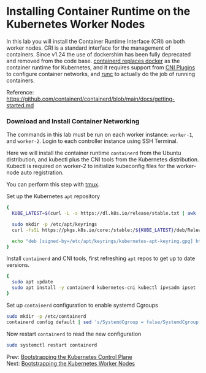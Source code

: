 # Installing Container Runtime on the Kubernetes Worker Nodes

In this lab you will install the Container Runtime Interface (CRI) on both worker nodes. CRI is a standard interface for the management of containers. Since v1.24 the use of dockershim has been fully deprecated and removed from the code base. [containerd replaces docker](https://kodekloud.com/blog/kubernetes-removed-docker-what-happens-now/) as the container runtime for Kubernetes, and it requires support from [CNI Plugins](https://github.com/containernetworking/plugins) to configure container networks, and [runc](https://github.com/opencontainers/runc) to actually do the job of running containers.

Reference: https://github.com/containerd/containerd/blob/main/docs/getting-started.md

### Download and Install Container Networking

The commands in this lab must be run on each worker instance: `worker-1`, and `worker-2`. Login to each controller instance using SSH Terminal.

Here we will install the container runtime `containerd` from the Ubuntu distribution, and kubectl plus the CNI tools from the Kubernetes distribution. Kubectl is required on worker-2 to initialize kubeconfig files for the worker-node auto registration.

[//]: # (host:worker-1-worker-2)

You can perform this step with [tmux](01-prerequisites.md#running-commands-in-parallel-with-tmux).

Set up the Kubernetes `apt` repository

```bash
{
  KUBE_LATEST=$(curl -L -s https://dl.k8s.io/release/stable.txt | awk 'BEGIN { FS="." } { printf "%s.%s", $1, $2 }')

  sudo mkdir -p /etc/apt/keyrings
  curl -fsSL https://pkgs.k8s.io/core:/stable:/${KUBE_LATEST}/deb/Release.key | sudo gpg --dearmor -o /etc/apt/keyrings/kubernetes-apt-keyring.gpg

  echo "deb [signed-by=/etc/apt/keyrings/kubernetes-apt-keyring.gpg] https://pkgs.k8s.io/core:/stable:/${KUBE_LATEST}/deb/ /" | sudo tee /etc/apt/sources.list.d/kubernetes.list
}
```

Install `containerd` and CNI tools, first refreshing `apt` repos to get up to date versions.

```bash
{
  sudo apt update
  sudo apt install -y containerd kubernetes-cni kubectl ipvsadm ipset
}
```

Set up `containerd` configuration to enable systemd Cgroups

```bash
sudo mkdir -p /etc/containerd
containerd config default | sed 's/SystemdCgroup = false/SystemdCgroup = true/' | sudo tee /etc/containerd/config.toml
```

Now restart `containerd` to read the new configuration

```bash
sudo systemctl restart containerd
```


Prev: [Bootstrapping the Kubernetes Control Plane](08-bootstrapping-kubernetes-controllers.md)</br>
Next: [Bootstrapping the Kubernetes Worker Nodes](10-bootstrapping-kubernetes-workers.md)
